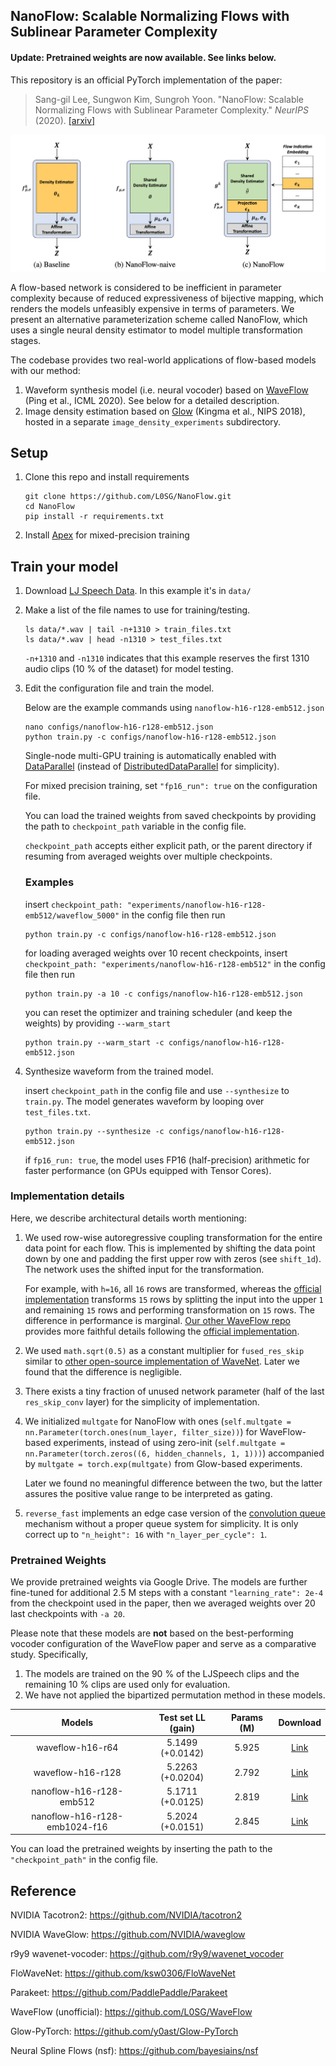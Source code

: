 ## NanoFlow: Scalable Normalizing Flows with Sublinear Parameter Complexity

#### Update: Pretrained weights are now available. See links below.

This repository is an official PyTorch implementation of the paper:
 
> Sang-gil Lee, Sungwon Kim, Sungroh Yoon. "NanoFlow: Scalable Normalizing Flows with Sublinear Parameter Complexity." _NeurIPS_ (2020).
>[[arxiv]](https://arxiv.org/abs/2006.06280)
>

![figure_1](pics/figure_1.png "figure_1")

A flow-based network is considered to be inefficient in parameter complexity because of reduced expressiveness of bijective mapping, which renders the models unfeasibly expensive in terms of parameters. We present an alternative parameterization scheme called NanoFlow, which uses a single neural density estimator to model multiple transformation stages.

The codebase provides two real-world applications of flow-based models with our method:

1. Waveform synthesis model (i.e. neural vocoder) based on [WaveFlow] (Ping et al., ICML 2020). See below for a detailed description.
2. Image density estimation based on [Glow] (Kingma et al., NIPS 2018), hosted in a separate `image_density_experiments` subdirectory.



## Setup

1. Clone this repo and install requirements

   ```command
   git clone https://github.com/L0SG/NanoFlow.git
   cd NanoFlow
   pip install -r requirements.txt
   ```

2. Install [Apex] for mixed-precision training


## Train your model

1. Download [LJ Speech Data]. In this example it's in `data/`

2. Make a list of the file names to use for training/testing.

   ```command
   ls data/*.wav | tail -n+1310 > train_files.txt
   ls data/*.wav | head -n1310 > test_files.txt
   ```
    `-n+1310` and `-n1310` indicates that this example reserves the first 1310 audio clips (10 % of the dataset) for model testing.

3. Edit the configuration file and train the model.

    Below are the example commands using `nanoflow-h16-r128-emb512.json`

   ```command
   nano configs/nanoflow-h16-r128-emb512.json
   python train.py -c configs/nanoflow-h16-r128-emb512.json
   ```
   Single-node multi-GPU training is automatically enabled with [DataParallel] (instead of [DistributedDataParallel] for simplicity).

   For mixed precision training, set `"fp16_run": true` on the configuration file.

   You can load the trained weights from saved checkpoints by providing the path to `checkpoint_path` variable in the config file.

   `checkpoint_path` accepts either explicit path, or the parent directory if resuming from averaged weights over multiple checkpoints.

   ### Examples
   insert `checkpoint_path: "experiments/nanoflow-h16-r128-emb512/waveflow_5000"` in the config file then run
   ```command
   python train.py -c configs/nanoflow-h16-r128-emb512.json
   ```

   for loading averaged weights over 10 recent checkpoints, insert `checkpoint_path: "experiments/nanoflow-h16-r128-emb512"` in the config file then run
   ```command
   python train.py -a 10 -c configs/nanoflow-h16-r128-emb512.json
   ```

   you can reset the optimizer and training scheduler (and keep the weights) by providing `--warm_start`
   ```command
   python train.py --warm_start -c configs/nanoflow-h16-r128-emb512.json
   ```
   
4. Synthesize waveform from the trained model.

   insert `checkpoint_path` in the config file and use `--synthesize` to `train.py`. The model generates waveform by looping over `test_files.txt`.
   ```command
   python train.py --synthesize -c configs/nanoflow-h16-r128-emb512.json
   ```
   if `fp16_run: true`, the model uses FP16 (half-precision) arithmetic for faster performance (on GPUs equipped with Tensor Cores).


### Implementation details
Here, we describe architectural details worth mentioning:

1.  We used row-wise autoregressive coupling transformation for the entire data point for each flow. This is implemented by shifting the data point down by one and padding the first upper row with zeros (see `shift_1d`). The network uses the shifted input for the transformation.
    
    For example, with `h=16`, all `16` rows are transformed, whereas the [official implementation] transforms `15` rows by splitting the input into the upper `1` and remaining `15` rows and performing transformation on `15` rows. The difference in performance is marginal. [Our other WaveFlow repo] provides more faithful details following the [official implementation].  
    
2. We used `math.sqrt(0.5)` as a constant multiplier for `fused_res_skip` similar to [other open-source implementation of WaveNet]. Later we found that the difference is negligible.

3. There exists a tiny fraction of unused network parameter (half of the last `res_skip_conv` layer) for the simplicity of implementation. 

4. We initialized `multgate` for NanoFlow with ones (`self.multgate = nn.Parameter(torch.ones(num_layer, filter_size))`) for WaveFlow-based experiments, instead of using zero-init (`self.multgate = nn.Parameter(torch.zeros((6, hidden_channels, 1, 1)))`) accompanied by `multgate = torch.exp(multgate)` from Glow-based experiments.

    Later we found no meaningful difference between the two, but the latter assures the positive value range to be interpreted as gating.

5. `reverse_fast` implements an edge case version of the [convolution queue] mechanism without a proper queue system for simplicity. It is only correct up to `"n_height": 16` with `"n_layer_per_cycle": 1`.    


### Pretrained Weights

We provide pretrained weights via Google Drive. The models are further fine-tuned for additional 2.5 M steps with a constant `"learning_rate": 2e-4` from the checkpoint used in the paper, then we averaged weights over 20 last checkpoints with `-a 20`. 

Please note that these models are **not** based on the best-performing vocoder configuration of the WaveFlow paper and serve as a comparative study. Specifically,

1. The models are trained on the 90 % of the LJSpeech clips and the remaining 10 % clips are used only for evaluation.
2. We have not applied the bipartized permutation method in these models.


| Models        | Test set LL (gain)| Params (M) | Download |
|:-------------:|:-------------:|:-------------:|:-------------:|
| waveflow-h16-r64      | 5.1499 (+0.0142) | 5.925 |[Link](https://drive.google.com/file/d/1kECsaspuoqEOHiJ2b1ZKLKJJvKRm0nRV/view?usp=sharing) |
| waveflow-h16-r128       | 5.2263 (+0.0204) | 2.792 |[Link](https://drive.google.com/file/d/1ayQMwpdmv3SJYs_0qQNf79gsy1ymSwKP/view?usp=sharing) |
| nanoflow-h16-r128-emb512      | 5.1711 (+0.0125) | 2.819 |[Link](https://drive.google.com/file/d/1zyadD7RhsUN_YLH9uDGxWRFkJAj1NeL5/view?usp=sharing)      | 
| nanoflow-h16-r128-emb1024-f16      | 5.2024 (+0.0151) | 2.845 |[Link](https://drive.google.com/file/d/10ccVfmIxLkKlrzFxY6QVkyxnMAOgAf8y/view?usp=sharing)      | 

You can load the pretrained weights by inserting the path to the `"checkpoint_path"` in the config file.
   
## Reference
NVIDIA Tacotron2: https://github.com/NVIDIA/tacotron2

NVIDIA WaveGlow: https://github.com/NVIDIA/waveglow

r9y9 wavenet-vocoder: https://github.com/r9y9/wavenet_vocoder

FloWaveNet: https://github.com/ksw0306/FloWaveNet

Parakeet: https://github.com/PaddlePaddle/Parakeet

WaveFlow (unofficial): https://github.com/L0SG/WaveFlow

Glow-PyTorch: https://github.com/y0ast/Glow-PyTorch

Neural Spline Flows (nsf): https://github.com/bayesiains/nsf

[Tacotron2]: https://github.com/NVIDIA/tacotron2
[DataParallel]: https://pytorch.org/docs/stable/generated/torch.nn.DataParallel.html
[DistributedDataParallel]: https://pytorch.og/docs/stable/generated/torch.nn.parallel.DistributedDataParallel.html
[Glow]: https://arxiv.org/abs/1807.03039
[WaveFlow]: https://arxiv.org/abs/1912.01219
[LJ Speech Data]: https://keithito.com/LJ-Speech-Dataset
[Apex]: https://github.com/nvidia/apex
[official implementation]: https://github.com/PaddlePaddle/Parakeet
[Glow-PyTorch]: https://github.com/y0ast/Glow-PyTorch
["NanoFlow: Scalable Normalizing Flows with Sublinear Parameter Complexity"]: https://arxiv.org/abs/2006.06280
[here]: https://github.com/r9y9/wavenet_vocoder/issues/67
[Our other WaveFlow repo]: https://github.com/L0SG/WaveFlow
[other open-source implementation of WaveNet]: https://github.com/r9y9/wavenet_vocoder/issues/67
[convolution queue]: https://arxiv.org/abs/1611.09482
